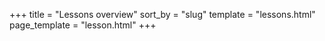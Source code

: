 +++
title = "Lessons overview"
sort_by = "slug"
template = "lessons.html"
page_template = "lesson.html"
+++
